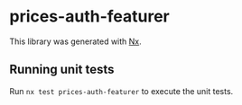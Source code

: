 # prices-auth-featurer

This library was generated with [Nx](https://nx.dev).

## Running unit tests

Run `nx test prices-auth-featurer` to execute the unit tests.
